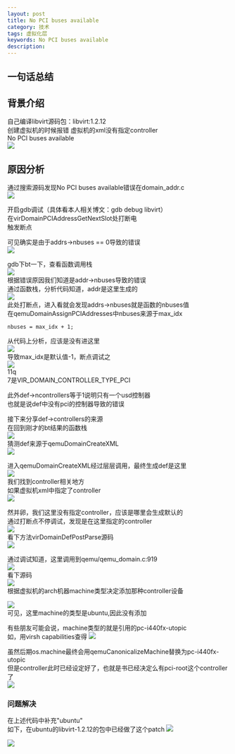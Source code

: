 ```yaml
---
layout: post
title: No PCI buses available
category: 技术
tags: 虚拟化层
keywords: No PCI buses available
description: 
---
```


## 一句话总结 ##


## 背景介绍 ##

自己编译libvirt源码包：libvirt:1.2.12  
创建虚拟机的时候报错
虚拟机的xml没有指定controller  
No PCI buses available  
![](http://i.imgur.com/AnLVloW.png)

## 原因分析 ##

通过搜索源码发现No PCI buses available错误在domain_addr.c  
![](http://i.imgur.com/6lCnFjA.png)

开启gdb调试（具体看本人相关博文：gdb debug libvirt）  
在virDomainPCIAddressGetNextSlot处打断电  
触发断点  

可见确实是由于addrs->nbuses == 0导致的错误  
![](http://i.imgur.com/b22acXj.png)

gdb下bt一下，查看函数调用栈  
![](http://i.imgur.com/TnY9hD1.png)  
根据错误原因我们知道是addr->nbuses导致的错误  
通过函数栈，分析代码知道，addr是这里生成的  
![](http://i.imgur.com/wN55CqC.png)  
此处打断点，进入看就会发现addrs->nbuses就是函数的nbuses值  
在qemuDomainAssignPCIAddresses中nbuses来源于max_idx  

    nbuses = max_idx + 1;
    
从代码上分析，应该是没有进这里  
![](http://i.imgur.com/Lbzz5T2.png)  
导致max_idx是默认值-1，断点调试之  
![](http://i.imgur.com/KFHjKv2.png)  
11q  
7是VIR_DOMAIN_CONTROLLER_TYPE_PCI  

此外def->ncontrollers等于1说明只有一个usd控制器  
也就是说def中没有pci的控制器导致的错误  

接下来分享def->controllers的来源  
在回到刚才的bt结果的函数栈  
![](http://i.imgur.com/TnY9hD1.png)  
猜测def来源于qemuDomainCreateXML  
![](http://i.imgur.com/WR6O6dn.png)  

进入qemuDomainCreateXML经过层层调用，最终生成def是这里  
![](http://i.imgur.com/WMZaDzm.png)  
我们找到controller相关地方  
如果虚拟机xml中指定了controller  
![](http://i.imgur.com/dxcas7T.png)  

然并卵，我们这里没有指定controller，应该是哪里会生成默认的  
通过打断点不停调试，发现是在这里指定的controller  
![](http://i.imgur.com/vB3RaeN.png)  
看下方法virDomainDefPostParse源码  
![](http://i.imgur.com/oq7tKRT.png)  

通过调试知道，这里调用到qemu/qemu_domain.c:919  
![](http://i.imgur.com/Z9uoCqB.png)  
看下源码  
![](http://i.imgur.com/UlX4dFL.png)  
根据虚拟机的arch机器machine类型决定添加那种controller设备  

![](http://i.imgur.com/qx4GkpQ.png)  
可见，这里machine的类型是ubuntu,因此没有添加  

有些朋友可能会说，machine类型的就是引用的pc-i440fx-utopic  
如，用virsh capabilities查得
![](http://i.imgur.com/8D6YzHP.png)  

虽然后期os.machine最终会用qemuCanonicalizeMachine替换为pc-i440fx-utopic  
但是controller此时已经设定好了，也就是书已经决定么有pci-root这个controller了  
![](http://i.imgur.com/sPGjcDK.png)

### 问题解决 ###

在上述代码中补充"ubuntu"  
如下，在ubuntu的libvirt-1.2.12的包中已经做了这个patch
![](http://i.imgur.com/5jCc45H.png)  

![](http://i.imgur.com/GOynXrD.png)